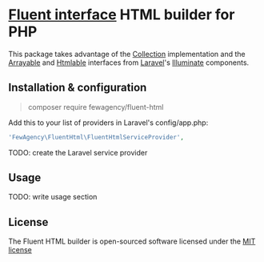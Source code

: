 # [Fluent interface](https://en.wikipedia.org/wiki/Fluent_interface) HTML builder for PHP

This package takes advantage of the [Collection](https://github.com/illuminate/support/blob/master/Collection.php) implementation and the [Arrayable](https://github.com/illuminate/contracts/blob/master/Support/Arrayable.php) and [Htmlable](https://github.com/illuminate/contracts/blob/master/Support/Htmlable.php) interfaces from [Laravel](http://laravel.com)'s [Illuminate](https://github.com/illuminate) components.

## Installation & configuration
> composer require fewagency/fluent-html

Add this to your list of providers in Laravel's config/app.php:
```php
'FewAgency\FluentHtml\FluentHtmlServiceProvider',
```
TODO: create the Laravel service provider

## Usage
TODO: write usage section

## License
The Fluent HTML builder is open-sourced software licensed under the [MIT license](http://opensource.org/licenses/MIT)
